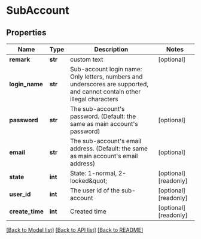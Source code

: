 # SubAccount

## Properties
Name | Type | Description | Notes
------------ | ------------- | ------------- | -------------
**remark** | **str** | custom text | [optional] 
**login_name** | **str** | Sub-account login name: Only letters, numbers and underscores are supported, and cannot contain other illegal characters | 
**password** | **str** | The sub-account&#39;s password. (Default: the same as main account&#39;s password) | [optional] 
**email** | **str** | The sub-account&#39;s email address. (Default: the same as main account&#39;s email address) | [optional] 
**state** | **int** | State: 1-normal, 2-locked\&quot; | [optional] [readonly] 
**user_id** | **int** | The user id of the sub-account | [optional] [readonly] 
**create_time** | **int** | Created time | [optional] [readonly] 

[[Back to Model list]](../README.md#documentation-for-models) [[Back to API list]](../README.md#documentation-for-api-endpoints) [[Back to README]](../README.md)


